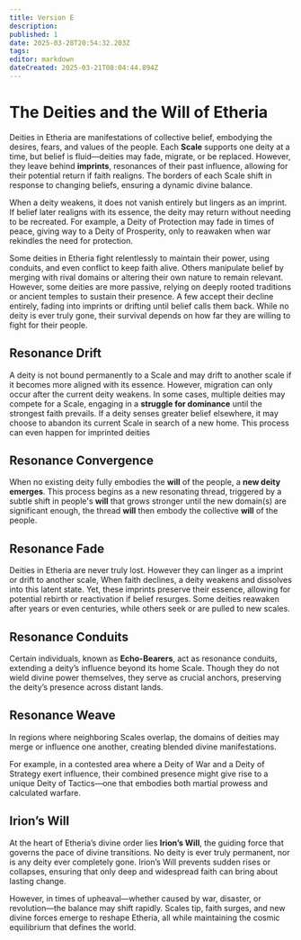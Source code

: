 ```yaml
---
title: Version E
description: 
published: 1
date: 2025-03-28T20:54:32.203Z
tags: 
editor: markdown
dateCreated: 2025-03-21T08:04:44.894Z
---
```


# The Deities and the Will of Etheria
Deities in Etheria are manifestations of collective belief, embodying the desires, fears, and values of the people. Each **Scale** supports one deity at a time, but belief is fluid—deities may fade, migrate, or be replaced. However, they leave behind **imprints**, resonances of their past influence, allowing for their potential return if faith realigns. The borders of each Scale shift in response to changing beliefs, ensuring a dynamic divine balance.

When a deity weakens, it does not vanish entirely but lingers as an imprint. If belief later realigns with its essence, the deity may return without needing to be recreated. For example, a Deity of Protection may fade in times of peace, giving way to a Deity of Prosperity, only to reawaken when war rekindles the need for protection.

Some deities in Etheria fight relentlessly to maintain their power, using conduits, and even conflict to keep faith alive. Others manipulate belief by merging with rival domains or altering their own nature to remain relevant. However, some deities are more passive, relying on deeply rooted traditions or ancient temples to sustain their presence. A few accept their decline entirely, fading into imprints or drifting until belief calls them back. While no deity is ever truly gone, their survival depends on how far they are willing to fight for their people.

## Resonance Drift
A deity is not bound permanently to a Scale and may drift to another scale if it becomes more aligned with its essence. However, migration can only occur after the current deity weakens. In some cases, multiple deities may compete for a Scale, engaging in a **struggle for dominance** until the strongest faith prevails. If a deity senses greater belief elsewhere, it may choose to abandon its current Scale in search of a new home. This process can even happen for imprinted deities

## Resonance Convergence
When no existing deity fully embodies the **will** of the people, a **new deity emerges**. This process begins as a new resonating thread, triggered by a subtle shift in people's **will** that grows stronger until the new domain(s) are significant enough, the thread **will** then embody the collective **will** of the people.

## Resonance Fade
Deities in Etheria are never truly lost. However they can linger as a imprint or drift to another scale, When faith declines, a deity weakens and dissolves into this latent state. Yet, these imprints preserve their essence, allowing for potential rebirth or reactivation if belief resurges. Some deities reawaken after years or even centuries, while others seek or are pulled to new scales.

## Resonance Conduits
Certain individuals, known as **Echo-Bearers**, act as resonance conduits, extending a deity’s influence beyond its home Scale. Though they do not wield divine power themselves, they serve as crucial anchors, preserving the deity’s presence across distant lands.

## Resonance Weave
In regions where neighboring Scales overlap, the domains of deities may merge or influence one another, creating blended divine manifestations. 

For example, in a contested area where a Deity of War and a Deity of Strategy exert influence, their combined presence might give rise to a unique Deity of Tactics—one that embodies both martial prowess and calculated warfare.

## Irion’s Will
At the heart of Etheria’s divine order lies **Irion’s Will**, the guiding force that governs the pace of divine transitions. No deity is ever truly permanent, nor is any deity ever completely gone. Irion’s Will prevents sudden rises or collapses, ensuring that only deep and widespread faith can bring about lasting change.

However, in times of upheaval—whether caused by war, disaster, or revolution—the balance may shift rapidly. Scales tip, faith surges, and new divine forces emerge to reshape Etheria, all while maintaining the cosmic equilibrium that defines the world.

